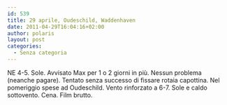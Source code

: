 ```yaml
---
id: 539
title: 29 aprile, Oudeschild, Waddenhaven
date: 2011-04-29T16:04:16+02:00
author: polaris
layout: post
categories:
  - Senza categoria
---
```

NE 4-5. Sole. Avvisato Max per 1 o 2 giorni in più. Nessun problema (neanche pagare). Tentato senza successo di fissare rotaia capottina. Nel pomeriggio spese ad Oudeschild. Vento rinforzato a 6-7. Sole e caldo sottovento. Cena. Film brutto.